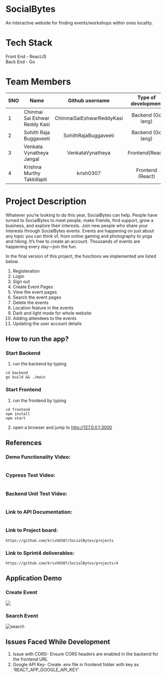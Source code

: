 # SocialBytes
An interactive website for finding events/workshops within ones locality.

# Tech Stack
Front End - ReactJS
<br> Back End - Go

# Team Members
SNO | Name                          | Github username| Type of development|
--- | -------------                 |:-------------: | :------------------:
1   | Chinmai Sai Eshwar Reddy Kasi   | ChinmaiSaiEshwarReddyKasi       | Backend (Go lang)  |
2   | Sohith Raja Buggaveeti                   | SohithRajaBuggaveeti    | Backend (Go lang)    |
3   | Venkata Vynatheya Jangal                  | VenkataVynatheya         | Frontend(React)    |
4   | Krishna Murthy Takkillapti               | krish0307 | Frontend (React)

# Project Description
Whatever you’re looking to do this year, SocialBytes can help. People have turned to SocialBytes to meet people, make friends, find support, grow a business, and explore their interests. Join new people who share your interests through SocialBytes events. Events are happening on just about any topic you can think of, from online gaming and photography to yoga and hiking. It’s free to create an account. Thousands of events are happening every day—join the fun.

In the final version of this project, the functions we implemented are listed below.
1. Registeration
2. Login 
3. Sign out
4. Create Event Pages
5. View the event pages
6. Search the event pages
7. Delete the events
8. Location feature in the events
9. Dark and light mode for whole website
10. Adding attendees to the events
11. Updating the user account details

## How to run the app?

### Start Backend

1. run the backend by typing
```
cd backend
go build && ./main
```
### Start Frontend
1. run the frontend by typing
```
cd frontend
npm install
npm start
```
2. open a browser and jump to http://127.0.0.1:3000

## References

### Demo Functionality Video:
```

```

### Cypress Test Video:
```

```

### Backend Unit Test Video:
```

```

### Link to API Documentation:
```

```

### Link to Project board:
```
https://github.com/krish0307/SocialBytes/projects
```

### Link to Sprint4 deliverables:
```
https://github.com/krish0307/SocialBytes/projects/4
```

## Application Demo
### Create Event
![](gifs/createEvent.gif)

### Search Event
![search](https://user-images.githubusercontent.com/17436125/163258645-f659a877-87dd-423d-8afe-f54f3e9f306f.gif)

## Issues Faced While Development
1. Issue with CORS- Ensure CORS headers are enabled in the backend for the frontend URL
2. Google API Key- Create .env file in frontend folder with key as 'REACT_APP_GOOGLE_API_KEY'
